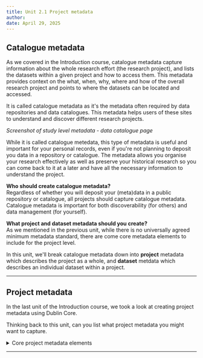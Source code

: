 ```yaml
---
title: Unit 2.1 Project metadata
author: 
date: April 29, 2025
---
```


## Catalogue metadata

As we covered in the Introduction course, catalogue metadata capture information about the whole research effort (the research project), and lists the datasets within a given project and how to access them. This metadata provides context on the what, when, why, where and how of the overall research project and points to where the datasets can be located and accessed.

It is called catalogue metadata as it's the metadata often required by data repositories and data catalogues. This metadata helps users of these sites to understand and discover different research projects. 

_Screenshot of study level metadata - data catalogue page_

While it is called catalogue metedata, this type of metadata is useful and important for your personal records, even if you're not planning to deposit you data in a repository or catalogue. The metadata allows you organise your research effectively as well as preserve your historical research so you can come back to it at a later and have all the necessary information to understand the project.

**Who should create catalogue metadata?** <br>
Regardless of whether you will deposit your (meta)data in a public repository or catalogue, all projects should capture catalogue metadata. Catalogue metadata is important for both discoverability (for others) and data management (for yourself).

**What project and dataset metadata should you create?** <br>
As we mentioned in the previous unit, while there is no universally agreed minimum metadata standard, there are come core metadata elements to include for the project level.

In this unit, we'll break catalogue metadata down into **project** metadata which describes the project as a whole, and **dataset** metdata which describes an individual dataset within a project.

---
## Project metadata

In the last unit of the Introduction course, we took a look at creating project metadata using Dublin Core.

Thinking back to this unit, can you list what project metadata you might want to capture.

<details>
<summary>Core project metadata elements</summary>
<p></p>

Below are some core metadata elements for project metadata. The elements marked with (R) should be considered required metadata that all projects complete. The elements marked with (O) are optional metadata that can be completed if relevant and necessary.

- **Title** (R)
  - the title of the research project
- **Creator** (R)
  - the creator of the data, this could be the PI of the project
- **Subject** (R)
  - e.g. keywords or topics
- **Description** (R)
  - e.g. an abstract or table of contents
- **Contributor** (O)
  - e.g. people or organisations who contributed to the research process
- **Date** (R)
  - e.g. the date range the research was conducted, the end date of the research etc.
- **Type** (R)
- **Format** (R)
  - the format that the data is stored in
- **Language** (R)
  - the language the data is stored in
- **Relation** (O)
  - any other publications or resources that are related to the project
- **Coverage** (R)
  - the geographical coverage of the research project as a whole

If you're working on a larger research project and you're planning to share your data, you may want to include more metadata elements, such as...

- **Funder** (O)
  - If the research project is recieving funding, the name of the organisations providing funding
- **Publisher** (O)
  - If the research project 
- **Access rights** (O)
  - If the (meta)data for the research project is shared online, you need to state the access rights to the data 
- **Identifier** (O)
  - If information about the research project and/or its data is available online, you should provide a DOI or PID to the online location

If you are depositing your data in a repository or catalogue, it is important to check the metadata requirements of those sites to ensure to capture any further metadata elements.

</details>

---


